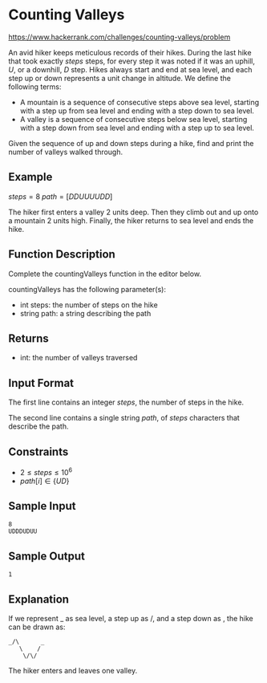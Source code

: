 # Counting Valleys

https://www.hackerrank.com/challenges/counting-valleys/problem

An avid hiker keeps meticulous records of their hikes. During the last hike that took exactly $steps$ steps, for every step it was noted if it was an uphill, $U$, or a downhill, $D$ step. Hikes always start and end at sea level, and each step up or down represents a  unit change in altitude. We define the following terms:

* A mountain is a sequence of consecutive steps above sea level, starting with a step up from sea level and ending with a step down to sea level.
* A valley is a sequence of consecutive steps below sea level, starting with a step down from sea level and ending with a step up to sea level.

Given the sequence of up and down steps during a hike, find and print the number of valleys walked through.

## Example

$steps = 8 \; path = [DDUUUUDD]$

The hiker first enters a valley $2$ units deep. Then they climb out and up onto a mountain $2$ units high. Finally, the hiker returns to sea level and ends the hike.

## Function Description

Complete the countingValleys function in the editor below.

countingValleys has the following parameter(s):

* int steps: the number of steps on the hike
* string path: a string describing the path

## Returns

* int: the number of valleys traversed

## Input Format

The first line contains an integer $steps$, the number of steps in the hike.

The second line contains a single string $path$, of $steps$ characters that describe the path.

## Constraints

* $2 \leq steps \leq 10^6$
* $path[i] \in \{UD\}$

## Sample Input

    8
    UDDDUDUU

## Sample Output

    1

## Explanation

If we represent _ as sea level, a step up as /, and a step down as \, the hike can be drawn as:

    _/\      _
       \    /
        \/\/

The hiker enters and leaves one valley.
